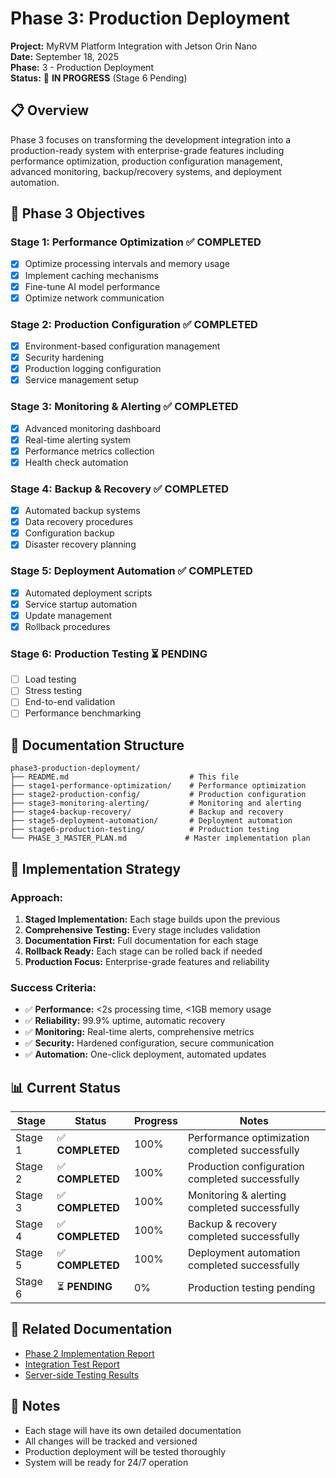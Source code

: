 # Phase 3: Production Deployment

**Project:** MyRVM Platform Integration with Jetson Orin Nano  
**Date:** September 18, 2025  
**Phase:** 3 - Production Deployment  
**Status:** 🚀 **IN PROGRESS** (Stage 6 Pending)

## 📋 Overview

Phase 3 focuses on transforming the development integration into a production-ready system with enterprise-grade features including performance optimization, production configuration management, advanced monitoring, backup/recovery systems, and deployment automation.

## 🎯 Phase 3 Objectives

### **Stage 1: Performance Optimization** ✅ **COMPLETED**
- [x] Optimize processing intervals and memory usage
- [x] Implement caching mechanisms
- [x] Fine-tune AI model performance
- [x] Optimize network communication

### **Stage 2: Production Configuration** ✅ **COMPLETED**
- [x] Environment-based configuration management
- [x] Security hardening
- [x] Production logging configuration
- [x] Service management setup

### **Stage 3: Monitoring & Alerting** ✅ **COMPLETED**
- [x] Advanced monitoring dashboard
- [x] Real-time alerting system
- [x] Performance metrics collection
- [x] Health check automation

### **Stage 4: Backup & Recovery** ✅ **COMPLETED**
- [x] Automated backup systems
- [x] Data recovery procedures
- [x] Configuration backup
- [x] Disaster recovery planning

### **Stage 5: Deployment Automation** ✅ **COMPLETED**
- [x] Automated deployment scripts
- [x] Service startup automation
- [x] Update management
- [x] Rollback procedures

### **Stage 6: Production Testing** ⏳ **PENDING**
- [ ] Load testing
- [ ] Stress testing
- [ ] End-to-end validation
- [ ] Performance benchmarking

## 📁 Documentation Structure

```
phase3-production-deployment/
├── README.md                           # This file
├── stage1-performance-optimization/    # Performance optimization
├── stage2-production-config/           # Production configuration
├── stage3-monitoring-alerting/         # Monitoring and alerting
├── stage4-backup-recovery/             # Backup and recovery
├── stage5-deployment-automation/       # Deployment automation
├── stage6-production-testing/          # Production testing
└── PHASE_3_MASTER_PLAN.md             # Master implementation plan
```

## 🚀 Implementation Strategy

### **Approach:**
1. **Staged Implementation:** Each stage builds upon the previous
2. **Comprehensive Testing:** Every stage includes validation
3. **Documentation First:** Full documentation for each stage
4. **Rollback Ready:** Each stage can be rolled back if needed
5. **Production Focus:** Enterprise-grade features and reliability

### **Success Criteria:**
- ✅ **Performance:** <2s processing time, <1GB memory usage
- ✅ **Reliability:** 99.9% uptime, automatic recovery
- ✅ **Monitoring:** Real-time alerts, comprehensive metrics
- ✅ **Security:** Hardened configuration, secure communication
- ✅ **Automation:** One-click deployment, automated updates

## 📊 Current Status

| Stage | Status | Progress | Notes |
|-------|--------|----------|-------|
| Stage 1 | ✅ **COMPLETED** | 100% | Performance optimization completed successfully |
| Stage 2 | ✅ **COMPLETED** | 100% | Production configuration completed successfully |
| Stage 3 | ✅ **COMPLETED** | 100% | Monitoring & alerting completed successfully |
| Stage 4 | ✅ **COMPLETED** | 100% | Backup & recovery completed successfully |
| Stage 5 | ✅ **COMPLETED** | 100% | Deployment automation completed successfully |
| Stage 6 | ⏳ **PENDING** | 0% | Production testing pending |

## 🔗 Related Documentation

- [Phase 2 Implementation Report](../PHASE_2_IMPLEMENTATION_REPORT.md)
- [Integration Test Report](../INTEGRATION_TEST_REPORT.md)
- [Server-side Testing Results](../SERVER_SIDE_TESTING_RESULTS.md)

## 📝 Notes

- Each stage will have its own detailed documentation
- All changes will be tracked and versioned
- Production deployment will be tested thoroughly
- System will be ready for 24/7 operation
